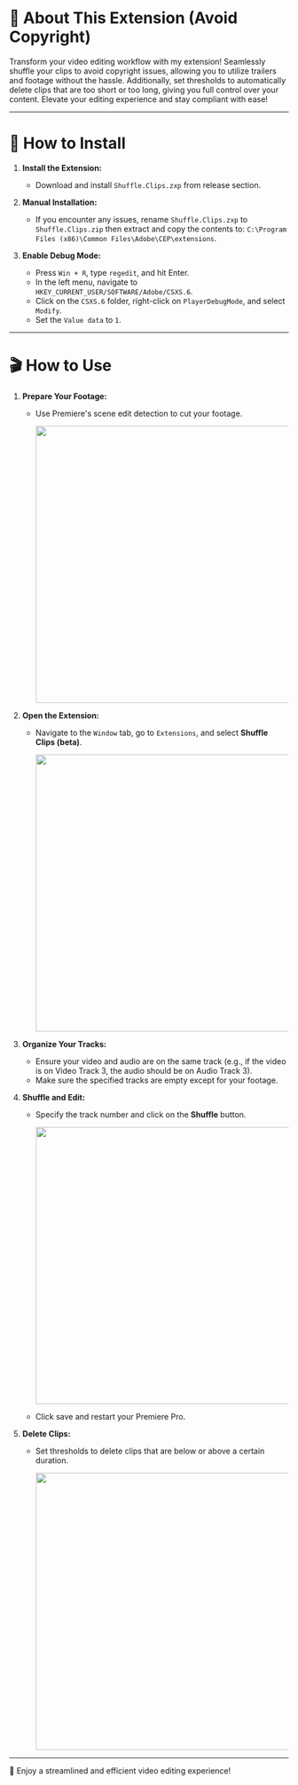 # 🌟 About This Extension (Avoid Copyright)

Transform your video editing workflow with my extension! Seamlessly shuffle your clips to avoid copyright issues, allowing you to utilize trailers and footage without the hassle. Additionally, set thresholds to automatically delete clips that are too short or too long, giving you full control over your content. Elevate your editing experience and stay compliant with ease!

---

# 🚀 How to Install

1. **Install the Extension:**
   - Download and install `Shuffle.Clips.zxp` from release section.

2. **Manual Installation:**
   - If you encounter any issues, rename `Shuffle.Clips.zxp` to `Shuffle.Clips.zip` then extract and copy the contents to:
     `C:\Program Files (x86)\Common Files\Adobe\CEP\extensions`.

3. **Enable Debug Mode:**
   - Press `Win + R`, type `regedit`, and hit Enter.
   - In the left menu, navigate to `HKEY_CURRENT_USER/SOFTWARE/Adobe/CSXS.6`.
   - Click on the `CSXS.6` folder, right-click on `PlayerDebugMode`, and select `Modify`.
   - Set the `Value data` to `1`.

---

# 🎬 How to Use

1. **Prepare Your Footage:**
   - Use Premiere's scene edit detection to cut your footage.
     
     <img src="https://github.com/user-attachments/assets/90f4599a-d04a-41b4-a533-78e7d7161ac8" width="500">

2. **Open the Extension:**
   - Navigate to the `Window` tab, go to `Extensions`, and select **Shuffle Clips (beta)**.
     
     <img src="https://github.com/user-attachments/assets/6003944f-a21c-4eb5-874e-609b87f5425f" width="500">

3. **Organize Your Tracks:**
   - Ensure your video and audio are on the same track (e.g., if the video is on Video Track 3, the audio should be on Audio Track 3).
   - Make sure the specified tracks are empty except for your footage.

4. **Shuffle and Edit:**
   - Specify the track number and click on the **Shuffle** button.
     
     <img src="https://github.com/user-attachments/assets/85a35a50-e066-41d3-8b68-157741fff699" width="500">
   - Click save and restart your Premiere Pro.

5. **Delete Clips:**
   - Set thresholds to delete clips that are below or above a certain duration.
     
     <img src="https://github.com/user-attachments/assets/dcf78c2b-5b48-4d35-81aa-fc0065334b59" width="500">

---

🎉 Enjoy a streamlined and efficient video editing experience!
